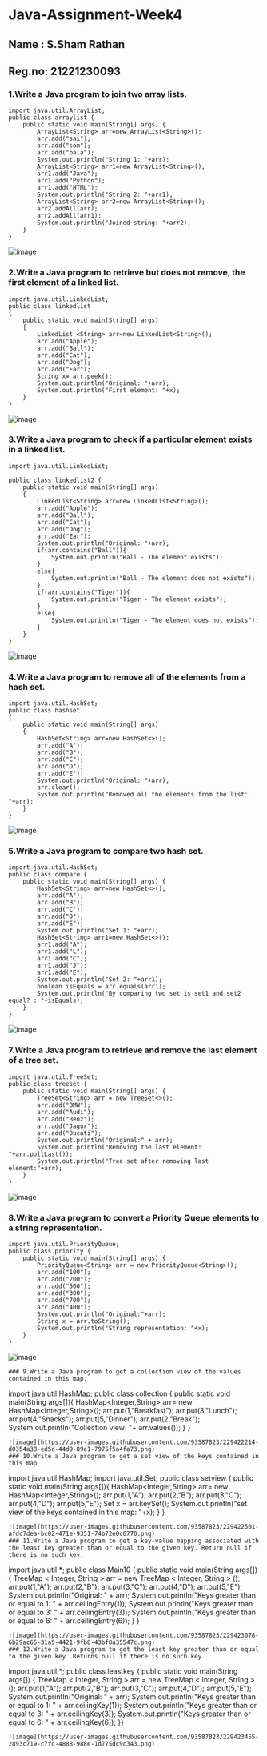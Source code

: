 # Java-Assignment-Week4
## Name  : S.Sham Rathan
## Reg.no: 21221230093
### 1.Write a Java program to join two array lists.
```
import java.util.ArrayList;
public class arraylist {
    public static void main(String[] args) {
        ArrayList<String> arr=new ArrayList<String>();
        arr.add("sai");
        arr.add("som");
        arr.add("bala");
        System.out.println("String 1: "+arr);
        ArrayList<String> arr1=new ArrayList<String>();
        arr1.add("Java");
        arr1.add("Python");
        arr1.add("HTML");
        System.out.println("String 2: "+arr1);
        ArrayList<String> arr2=new ArrayList<String>();
        arr2.addAll(arr);
        arr2.addAll(arr1);
        System.out.println("Joined string: "+arr2);
    }
}
```
![image](https://user-images.githubusercontent.com/93587823/229408135-60a26999-a7da-4a97-818a-ebd9ad69111e.png)
### 2.Write a Java program to retrieve but does not remove, the first element of a linked list.
```
import java.util.LinkedList;
public class linkedlist
{
    public static void main(String[] args)
    {
        LinkedList <String> arr=new LinkedList<String>();
        arr.add("Apple");
        arr.add("Ball");
        arr.add("Cat");
        arr.add("Dog");
        arr.add("Ear");
        String x= arr.peek();
        System.out.println("Original: "+arr);
        System.out.println("First element: "+x);
    }
}
```
![image](https://user-images.githubusercontent.com/93587823/229408592-a48fbc94-b3e7-4bed-aa45-636bb6623532.png)

### 3.Write a Java program to check if a particular element exists in a linked list.
```
import java.util.LinkedList;

public class linkedlist2 {
    public static void main(String[] args)
    {
        LinkedList<String> arr=new LinkedList<String>();
        arr.add("Apple");
        arr.add("Ball");
        arr.add("Cat");
        arr.add("Dog");
        arr.add("Ear");
        System.out.println("Original: "+arr);
        if(arr.contains("Ball")){
            System.out.println("Ball - The element exists");
        }
        else{
            System.out.println("Ball - The element does not exists");
        }
        if(arr.contains("Tiger")){
            System.out.println("Tiger - The element exists");
        }
        else{
            System.out.println("Tiger - The element does not exists");
        }
    }
}
```
![image](https://user-images.githubusercontent.com/93587823/229409001-3892baca-9e9e-4b92-8f62-0db47d5bfe5d.png)
### 4.Write a Java program to remove all of the elements from a hash set.
```
import java.util.HashSet;
public class hashset
{
    public static void main(String[] args)
    {
        HashSet<String> arr=new HashSet<>();
        arr.add("A");
        arr.add("B");
        arr.add("C");
        arr.add("D");
        arr.add("E");
        System.out.println("Original: "+arr);
        arr.clear();
        System.out.println("Removed all the elements from the list: "+arr);
    }
}
```
![image](https://user-images.githubusercontent.com/93587823/229416967-67f591a1-eb24-4eae-bbe1-9b3f610eeac9.png)
### 5.Write a Java program to compare two hash set.
```
import java.util.HashSet;
public class compare {
    public static void main(String[] args) {
        HashSet<String> arr=new HashSet<>();
        arr.add("A");
        arr.add("B");
        arr.add("C");
        arr.add("D");
        arr.add("E");
        System.out.println("Set 1: "+arr);
        HashSet<String> arr1=new HashSet<>();
        arr1.add("A");
        arr1.add("L");
        arr1.add("C");
        arr1.add("J");
        arr1.add("E");
        System.out.println("Set 2: "+arr1);
        boolean isEquals = arr.equals(arr1);
        System.out.println("By comparing two set is set1 and set2 equal? : "+isEquals);
    }
}
```
![image](https://user-images.githubusercontent.com/93587823/229417272-3ccfedb0-d243-4e57-8aa6-2cd0321f2b32.png)
### 7.Write a Java program to retrieve and remove the last element of a tree set.
```
import java.util.TreeSet;
public class treeset {
    public static void main(String[] args) {
        TreeSet<String> arr = new TreeSet<>();
        arr.add("BMW");
        arr.add("Audi");
        arr.add("Benz");
        arr.add("Jagur");
        arr.add("Ducati");
        System.out.println("Original:" + arr);
        System.out.println("Removing the last element: "+arr.pollLast());
        System.out.println("Tree set after removing last element:"+arr);
    }
}
```
![image](https://user-images.githubusercontent.com/93587823/229417993-b599e353-6b77-4432-89ed-9ec3c8e8e38f.png)
### 8.Write a Java program to convert a Priority Queue elements to a string representation.
```
import java.util.PriorityQueue;
public class priority {
    public static void main(String[] args) {
        PriorityQueue<String> arr = new PriorityQueue<String>();
        arr.add("100");
        arr.add("200");
        arr.add("500");
        arr.add("300");
        arr.add("700");
        arr.add("400");
        System.out.println("Original:"+arr);
        String x = arr.toString();
        System.out.println("String representation: "+x);
    }
}

```
![image](https://user-images.githubusercontent.com/93587823/229419111-914a5fcc-c1f2-43bd-9540-bc91bca3b6ff.png)

```
### 9.Write a Java program to get a collection view of the values contained in this map.
```
import java.util.HashMap;
public class collection {
    public static void main(String args[]){
        HashMap<Integer,String> arr= new HashMap<Integer,String>();
        arr.put(1,"Breakfast");
        arr.put(3,"Lunch");
        arr.put(4,"Snacks");
        arr.put(5,"Dinner");
        arr.put(2,"Break");
        System.out.println("Collection view: "+ arr.values());
    }
}
```
![image](https://user-images.githubusercontent.com/93587823/229422214-d0354a38-ed5d-44d9-89e1-7975f5a4fa73.png)
### 10.Write a Java program to get a set view of the keys contained in this map
```
import java.util.HashMap;
import java.util.Set;
public class setview {
    public static void main(String args[]){
        HashMap<Integer,String> arr= new HashMap<Integer,String>();
        arr.put(1,"A");
        arr.put(2,"B");
        arr.put(3,"C");
        arr.put(4,"D");
        arr.put(5,"E");
        Set x = arr.keySet();
        System.out.println("set view of the keys contained in this map: "+x);
    }
}
```
![image](https://user-images.githubusercontent.com/93587823/229422501-afdc7dea-bc02-471e-9351-74b72e0c6770.png)
### 11.Write a Java program to get a key-value mapping associated with the least key greater than or equal to the given key. Return null if there is no such key.
```
import java.util.*;
public class Main10 {
    public static void main(String args[]) {
        TreeMap < Integer, String > arr = new TreeMap < Integer, String > ();
        arr.put(1,"A");
        arr.put(2,"B");
        arr.put(3,"C");
        arr.put(4,"D");
        arr.put(5,"E");
        System.out.println("Original: " + arr);
        System.out.println("Keys greater than or equal to 1: " + arr.ceilingEntry(1));
        System.out.println("Keys greater than or equal to 3: " + arr.ceilingEntry(3));
        System.out.println("Keys greater than or equal to 6: " + arr.ceilingEntry(6));
    }
}
```
![image](https://user-images.githubusercontent.com/93587823/229423078-6b29ac65-31a5-4421-9fb8-43bf8a35547c.png)
### 12.Write a Java program to get the least key greater than or equal to the given key .Returns null if there is no such key.
```
import java.util.*;
public class leastkey {
    public static void main(String args[]) {
        TreeMap < Integer, String > arr = new TreeMap < Integer, String > ();
        arr.put(1,"A");
        arr.put(2,"B");
        arr.put(3,"C");
        arr.put(4,"D");
        arr.put(5,"E");
        System.out.println("Original: " + arr);
        System.out.println("Keys greater than or equal to 1: " + arr.ceilingKey(1));
        System.out.println("Keys greater than or equal to 3: " + arr.ceilingKey(3));
        System.out.println("Keys greater than or equal to 6: " + arr.ceilingKey(6));
    }}
```
![image](https://user-images.githubusercontent.com/93587823/229423455-2893c719-c7fc-4888-988e-1d775dc9c343.png)

